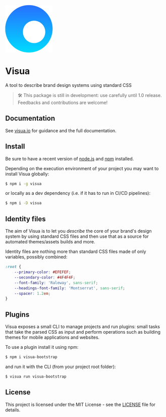<img src="logo.svg" width="150" height="150">

# Visua

A tool to describe brand design systems using standard CSS

> 🛠 This package is still in development: use carefully until 1.0 release.  
> Feedbacks and contributions are welcome!

## Documentation

See [visua.io](https://visua.io/) for guidance and the full documentation.

## Install

Be sure to have a recent version of [node.js](https://nodejs.org) and [npm](https://npmjs.org) installed.

Depending on the execution environment of your project you may want to install Visua globally:

```bash
$ npm i -g visua
```

or locally as a dev dependency (i.e. if it has to run in CI/CD pipelines):

```bash
$ npm i -D visua
```

## Identity files

The aim of Visua is to let you _describe_ the core of your brand's design system by using standard CSS files and then
use that as a source for automated themes/assets builds and more.

Identity files are nothing more than standard CSS files made of only variables, possibly combined:

```css
:root {
    --primary-color: #EFEFEF;
    --secondary-color: #4F4F4F;
    --font-family: 'Raleway', sans-serif;
    --headings-font-family: 'Montserrat', sans-serif;
    --spacer: 1.2em;
}
```

## Plugins

Visua exposes a small CLI to manage projects and run plugins: small tasks that take the parsed CSS as input and perform
operations such as building themes for mobile applications and websites.

To use a plugin install it using npm:

```bash
$ npm i visua-bootstrap
```

and run it with the CLI (from your project root folder):

```bash
$ visua run visua-bootstrap
```

## License

This project is licensed under the MIT License - see the [LICENSE](LICENSE) file for details.
